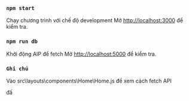### `npm start`

Chạy chương trình với chế độ development
Mở [http://localhost:3000](http://localhost:3000) để kiểm tra.

### `npm run db`

Khởi động AIP để fetch
Mở [http://localhost:5000](http://localhost:5000) để kiểm tra.

### `Ghi chú`
Vào src\layouts\components\Home\Home.js để xem cách fetch API


đấ